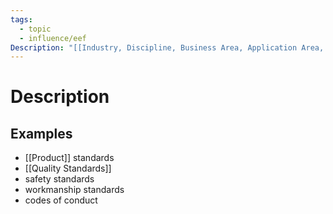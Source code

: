 ```yaml
---
tags:
  - topic
  - influence/eef
Description: "[[Industry, Discipline, Business Area, Application Area, other Focus Area of the Project#Description|📝]]"
---
```

# Description

## Examples
- [[Product]] standards
- [[Quality Standards]]
- safety standards
- workmanship standards
- codes of conduct
